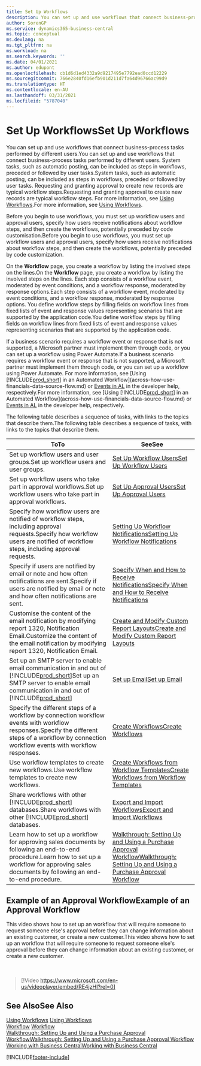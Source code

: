 ```yaml
---
title: Set Up Workflows
description: You can set up and use workflows that connect business-process tasks performed by different users. Learn about the different steps you must take.
author: SorenGP
ms.service: dynamics365-business-central
ms.topic: conceptual
ms.devlang: na
ms.tgt_pltfrm: na
ms.workload: na
ms.search.keywords: ''
ms.date: 04/01/2021
ms.author: edupont
ms.openlocfilehash: cb1d6d1ed4332a9d9217495e7792ead0ccd12229
ms.sourcegitcommit: 766e2840fd16efb901d211d7fa64d96766ac99d9
ms.translationtype: HT
ms.contentlocale: en-AU
ms.lasthandoff: 03/31/2021
ms.locfileid: "5787040"
---
```

# <a name="set-up-workflows"></a><span data-ttu-id="e095c-104">Set Up Workflows</span><span class="sxs-lookup"><span data-stu-id="e095c-104">Set Up Workflows</span></span>

<span data-ttu-id="e095c-105">You can set up and use workflows that connect business-process tasks performed by different users.</span><span class="sxs-lookup"><span data-stu-id="e095c-105">You can set up and use workflows that connect business-process tasks performed by different users.</span></span> <span data-ttu-id="e095c-106">System tasks, such as automatic posting, can be included as steps in workflows, preceded or followed by user tasks.</span><span class="sxs-lookup"><span data-stu-id="e095c-106">System tasks, such as automatic posting, can be included as steps in workflows, preceded or followed by user tasks.</span></span> <span data-ttu-id="e095c-107">Requesting and granting approval to create new records are typical workflow steps.</span><span class="sxs-lookup"><span data-stu-id="e095c-107">Requesting and granting approval to create new records are typical workflow steps.</span></span> <span data-ttu-id="e095c-108">For more information, see [Using Workflows](across-use-workflows.md).</span><span class="sxs-lookup"><span data-stu-id="e095c-108">For more information, see [Using Workflows](across-use-workflows.md).</span></span>  

 <span data-ttu-id="e095c-109">Before you begin to use workflows, you must set up workflow users and approval users, specify how users receive notifications about workflow steps, and then create the workflows, potentially preceded by code customisation.</span><span class="sxs-lookup"><span data-stu-id="e095c-109">Before you begin to use workflows, you must set up workflow users and approval users, specify how users receive notifications about workflow steps, and then create the workflows, potentially preceded by code customization.</span></span>  

 <span data-ttu-id="e095c-110">On the **Workflow** page, you create a workflow by listing the involved steps on the lines.</span><span class="sxs-lookup"><span data-stu-id="e095c-110">On the **Workflow** page, you create a workflow by listing the involved steps on the lines.</span></span> <span data-ttu-id="e095c-111">Each step consists of a workflow event, moderated by event conditions, and a workflow response, moderated by response options.</span><span class="sxs-lookup"><span data-stu-id="e095c-111">Each step consists of a workflow event, moderated by event conditions, and a workflow response, moderated by response options.</span></span> <span data-ttu-id="e095c-112">You define workflow steps by filling fields on workflow lines from fixed lists of event and response values representing scenarios that are supported by the application code.</span><span class="sxs-lookup"><span data-stu-id="e095c-112">You define workflow steps by filling fields on workflow lines from fixed lists of event and response values representing scenarios that are supported by the application code.</span></span>  

 <span data-ttu-id="e095c-113">If a business scenario requires a workflow event or response that is not supported, a Microsoft partner must implement them through code, or you can set up a workflow using Power Automate.</span><span class="sxs-lookup"><span data-stu-id="e095c-113">If a business scenario requires a workflow event or response that is not supported, a Microsoft partner must implement them through code, or you can set up a workflow using Power Automate.</span></span> <span data-ttu-id="e095c-114">For more information, see [Using [!INCLUDE[prod_short](includes/prod_short.md)] in an Automated Workflow](across-how-use-financials-data-source-flow.md) or [Events in AL](/dynamics365/business-central/dev-itpro/developer/devenv-events-in-al) in the developer help, respectively.</span><span class="sxs-lookup"><span data-stu-id="e095c-114">For more information, see [Using [!INCLUDE[prod_short](includes/prod_short.md)] in an Automated Workflow](across-how-use-financials-data-source-flow.md) or [Events in AL](/dynamics365/business-central/dev-itpro/developer/devenv-events-in-al) in the developer help, respectively.</span></span>

 <span data-ttu-id="e095c-115">The following table describes a sequence of tasks, with links to the topics that describe them.</span><span class="sxs-lookup"><span data-stu-id="e095c-115">The following table describes a sequence of tasks, with links to the topics that describe them.</span></span>  

|<span data-ttu-id="e095c-116">**To**</span><span class="sxs-lookup"><span data-stu-id="e095c-116">**To**</span></span>|<span data-ttu-id="e095c-117">**See**</span><span class="sxs-lookup"><span data-stu-id="e095c-117">**See**</span></span>|  
|------------|-------------|  
|<span data-ttu-id="e095c-118">Set up workflow users and user groups.</span><span class="sxs-lookup"><span data-stu-id="e095c-118">Set up workflow users and user groups.</span></span>|[<span data-ttu-id="e095c-119">Set Up Workflow Users</span><span class="sxs-lookup"><span data-stu-id="e095c-119">Set Up Workflow Users</span></span>](across-how-to-set-up-workflow-users.md)|  
|<span data-ttu-id="e095c-120">Set up workflow users who take part in approval workflows.</span><span class="sxs-lookup"><span data-stu-id="e095c-120">Set up workflow users who take part in approval workflows.</span></span>|[<span data-ttu-id="e095c-121">Set Up Approval Users</span><span class="sxs-lookup"><span data-stu-id="e095c-121">Set Up Approval Users</span></span>](across-how-to-set-up-approval-users.md)|  
|<span data-ttu-id="e095c-122">Specify how workflow users are notified of workflow steps, including approval requests.</span><span class="sxs-lookup"><span data-stu-id="e095c-122">Specify how workflow users are notified of workflow steps, including approval requests.</span></span>|[<span data-ttu-id="e095c-123">Setting Up Workflow Notifications</span><span class="sxs-lookup"><span data-stu-id="e095c-123">Setting Up Workflow Notifications</span></span>](across-setting-up-workflow-notifications.md)|  
|<span data-ttu-id="e095c-124">Specify if users are notified by email or note and how often notifications are sent.</span><span class="sxs-lookup"><span data-stu-id="e095c-124">Specify if users are notified by email or note and how often notifications are sent.</span></span>|[<span data-ttu-id="e095c-125">Specify When and How to Receive Notifications</span><span class="sxs-lookup"><span data-stu-id="e095c-125">Specify When and How to Receive Notifications</span></span>](across-how-to-specify-when-and-how-to-receive-notifications.md)|  
|<span data-ttu-id="e095c-126">Customise the content of the email notification by modifying report 1320, Notification Email.</span><span class="sxs-lookup"><span data-stu-id="e095c-126">Customize the content of the email notification by modifying report 1320, Notification Email.</span></span>|[<span data-ttu-id="e095c-127">Create and Modify Custom Report Layouts</span><span class="sxs-lookup"><span data-stu-id="e095c-127">Create and Modify Custom Report Layouts</span></span>](ui-how-create-custom-report-layout.md)|  
|<span data-ttu-id="e095c-128">Set up an SMTP server to enable email communication in and out of [!INCLUDE[prod_short](includes/prod_short.md)]</span><span class="sxs-lookup"><span data-stu-id="e095c-128">Set up an SMTP server to enable email communication in and out of [!INCLUDE[prod_short](includes/prod_short.md)]</span></span>|[<span data-ttu-id="e095c-129">Set up Email</span><span class="sxs-lookup"><span data-stu-id="e095c-129">Set up Email</span></span>](admin-how-setup-email.md)|
|<span data-ttu-id="e095c-130">Specify the different steps of a workflow by connection workflow events with workflow responses.</span><span class="sxs-lookup"><span data-stu-id="e095c-130">Specify the different steps of a workflow by connection workflow events with workflow responses.</span></span>|[<span data-ttu-id="e095c-131">Create Workflows</span><span class="sxs-lookup"><span data-stu-id="e095c-131">Create Workflows</span></span>](across-how-to-create-workflows.md)|  
|<span data-ttu-id="e095c-132">Use workflow templates to create new workflows.</span><span class="sxs-lookup"><span data-stu-id="e095c-132">Use workflow templates to create new workflows.</span></span>|[<span data-ttu-id="e095c-133">Create Workflows from Workflow Templates</span><span class="sxs-lookup"><span data-stu-id="e095c-133">Create Workflows from Workflow Templates</span></span>](across-how-to-create-workflows-from-workflow-templates.md)|  
|<span data-ttu-id="e095c-134">Share workflows with other [!INCLUDE[prod_short](includes/prod_short.md)] databases.</span><span class="sxs-lookup"><span data-stu-id="e095c-134">Share workflows with other [!INCLUDE[prod_short](includes/prod_short.md)] databases.</span></span>|[<span data-ttu-id="e095c-135">Export and Import Workflows</span><span class="sxs-lookup"><span data-stu-id="e095c-135">Export and Import Workflows</span></span>](across-how-to-export-and-import-workflows.md)|  
|<span data-ttu-id="e095c-136">Learn how to set up a workflow for approving sales documents by following an end-to-end procedure.</span><span class="sxs-lookup"><span data-stu-id="e095c-136">Learn how to set up a workflow for approving sales documents by following an end-to-end procedure.</span></span>|[<span data-ttu-id="e095c-137">Walkthrough: Setting Up and Using a Purchase Approval Workflow</span><span class="sxs-lookup"><span data-stu-id="e095c-137">Walkthrough: Setting Up and Using a Purchase Approval Workflow</span></span>](walkthrough-setting-up-and-using-a-purchase-approval-workflow.md)|  

## <a name="example-of-an-approval-workflow"></a><span data-ttu-id="e095c-138">Example of an Approval Workflow</span><span class="sxs-lookup"><span data-stu-id="e095c-138">Example of an Approval Workflow</span></span>
<span data-ttu-id="e095c-139">This video shows how to set up an workflow that will require someone to request someone else's approval before they can change information about an existing customer, or create a new customer.</span><span class="sxs-lookup"><span data-stu-id="e095c-139">This video shows how to set up an workflow that will require someone to request someone else's approval before they can change information about an existing customer, or create a new customer.</span></span>  
<br><br>  

> [!Video https://www.microsoft.com/en-us/videoplayer/embed/RE4jzHI?rel=0]

## <a name="see-also"></a><span data-ttu-id="e095c-140">See Also</span><span class="sxs-lookup"><span data-stu-id="e095c-140">See Also</span></span>  
 <span data-ttu-id="e095c-141">[Using Workflows](across-use-workflows.md) </span><span class="sxs-lookup"><span data-stu-id="e095c-141">[Using Workflows](across-use-workflows.md) </span></span>  
 <span data-ttu-id="e095c-142">[Workflow](across-workflow.md) </span><span class="sxs-lookup"><span data-stu-id="e095c-142">[Workflow](across-workflow.md) </span></span>  
 [<span data-ttu-id="e095c-143">Walkthrough: Setting Up and Using a Purchase Approval Workflow</span><span class="sxs-lookup"><span data-stu-id="e095c-143">Walkthrough: Setting Up and Using a Purchase Approval Workflow</span></span>](walkthrough-setting-up-and-using-a-purchase-approval-workflow.md)  
 [<span data-ttu-id="e095c-144">Working with Business Central</span><span class="sxs-lookup"><span data-stu-id="e095c-144">Working with Business Central</span></span>](ui-work-product.md)


[!INCLUDE[footer-include](includes/footer-banner.md)]